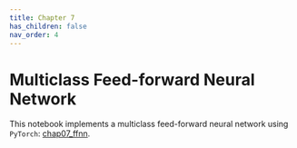 ```yaml
---
title: Chapter 7
has_children: false
nav_order: 4
---
```


# Multiclass Feed-forward Neural Network

This notebook implements a multiclass feed-forward neural network using `PyTorch`: [chap07_ffnn](ttps://github.com/clulab/gentlenlp/blob/main/notebooks/chap07_ffnn.ipynb). 

